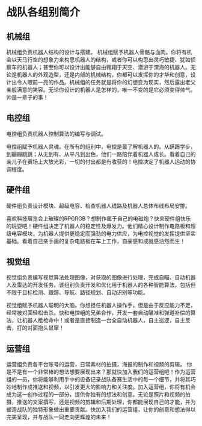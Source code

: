 # 战队各组别简介

## 机械组

机械组负责机器人结构的设计与搭建。
机械组赋予机器人骨骼与血肉。你将有机会以天马行空的想象力来构思机器人的结构，或者你可以构思出灵巧敏捷、犹如侦察车的机器人；甚至你可以设计出能够自由翱翔于天空、潜游于深海的机器人。无论是机器人的外观造型，还是内部的机械结构，你都可以发挥你的才华和创意，设计出令人眼前一亮的作品。机械组的任务就是将你的幻想变为现实，然后露出老父亲般满意的笑容。无论你设计的机器人是怎样的，唯一不变的是它必须变得帅气。帅是一辈子的事！

## 电控组

电控组负责机器人控制算法的编写与调试。

电控组赋予机器人灵魂。在所有的组别中，电控是最了解机器人的。从蹒跚学步，到蹦蹦跳跳；从无到有、从平凡到出色，他们一路陪伴着机器人成长。看着自己的亲儿子在赛场上大放光彩，一切的付出都是有收获的！电控决定了机器人运动的协调程度。

## 硬件组

硬件组负责设计模块、超级电容、检查机器人线路及机器人总体布线布局安排。

喜欢科技展览会上璀璨的~~RPG~~RGB？想制作属于自己的电磁炮？快来硬件组快乐的玩耍吧！硬件组决定了机器人的稳定性及爆发力。他们精心设计制作电路板和超级电容模块，为机器人提供更稳定而强劲的电力供应，为电控视觉的发挥提供坚实基础。看着自己亲手画的复杂电路板在车上工作，自豪感和成就感油然而生！

## 视觉组

视觉组负责编写视觉算法处理图像，对获取的图像进行处理，完成自瞄、自动机器人及雷达的开发任务。该组别负责开发和优化用于机器人的各种智能算法，包括但不限于目标检测、跟踪、导航、路径规划、自动识别等功能。

视觉组赋予机器人聪明的大脑。你想担任机器人操作手，但是由于反应能力不足，经常被对面轻松击杀。快和电控组的兄弟合作，开发一套自动瞄准和弹道补偿的算法，让机器人枪枪命中！或者是直接制造一台全自动机器人，自主巡逻，自主反击，打的对面抱头鼠窜！

## 运营组

运营组负责各平台账号的运营，日常素材的拍摄，海报的制作和视频的剪辑。
你是不是有一个非常棒的想法想要展现出来？那就快加入我们的运营组吧！作为运营组的一员，你将能够利用手中的设备记录战队备赛生活中的每一个细节，并将其巧妙地制作成推送和视频，以引发更大的影响力和关注度。加入运营组，你将有机会成为这一创作过程的一部分，提供你独有的想法和创意。无论是照片和视频的拍摄，推送的文案撰写，还是视频的剪辑和后期处理，你都能展现自己的才能，并为塑造战队的独特形象做出重要贡献。快加入我们的运营组，让你的创意和想法得以完美呈现，并与战队一同走向更辉煌的未来！